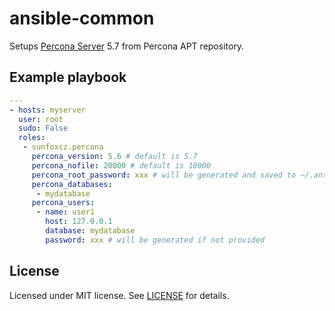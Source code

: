 # ansible-common

Setups [Percona Server](https://www.percona.com/software/mysql-database/percona-server) 5.7 from Percona APT repository.

## Example playbook

```yaml
---
- hosts: myserver
  user: root
  sudo: False
  roles:
   - sunfoxcz.percona
     percona_version: 5.6 # default is 5.7
     percona_nofile: 20000 # default is 10000
     percona_root_password: xxx # will be generated and saved to ~/.ansible_percona_passwords if not provided
     percona_databases:
      - mydatabase
     percona_users:
      - name: user1
        host: 127.0.0.1
        database: mydatabase
        password: xxx # will be generated if not provided
```

## License

Licensed under MIT license. See [LICENSE](LICENSE.md) for details.
